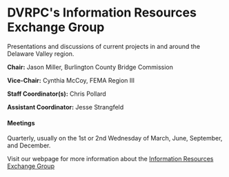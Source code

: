 # DVRPC's Information Resources Exchange Group

Presentations and discussions of current projects in and around the Delaware Valley region.

**Chair:** Jason Miller, Burlington County Bridge Commission

**Vice-Chair:** Cynthia McCoy, FEMA Region III

**Staff Coordinator(s):** Chris Pollard

**Assistant Coordinator:** Jesse Strangfeld

#### Meetings
Quarterly, usually on the 1st or 2nd Wednesday of March, June, September, and December.

Visit our webpage for more information about the [Information Resources Exchange Group](http://www.dvrpc.org/ASP/committee/committee.aspx?p=IREG)
